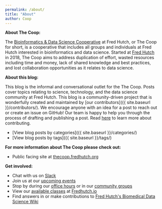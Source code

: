 ```yaml
---
permalink: /about/
title: "About"
author: Coop
---
```

**About The Coop:**

The [Bioinformatics & Data Science Cooperative](https://research.fhcrc.org/coop/en.html) at Fred Hutch, or The Coop for short, is a cooperative that includes all groups and individuals at Fred Hutch interested in bioinformatics and data science. Started at [Fred Hutch](https://www.fredhutch.org/en.html) in 2018, The Coop aims to address duplication of effort, wasted resources including time and money, lack of shared knowledge and best practices, and lost collaboration opportunities as it relates to data science. 
 
**About this blog:**

This blog is the informal and conversational outlet for the The Coop. Posts cover topics relating to science, technology, and the data science community at Fred Hutch. This blog is a community-driven project that is wonderfully created and maintained by [our contributors]({{ site.baseurl }}/contributors/). We encourage anyone with an idea for a post to reach out or create an issue on GitHub! Our team is happy to help you through the process of drafting and publishing a post. Read [here](https://github.com/FredHutch/coop/blob/gh-pages/CONTRIBUTING.md) to learn more about contributing.  

- [View blog posts by categories]({{ site.baseurl }}/categories/)
- [View blog posts by tags]({{ site.baseurl }}/tags/)

**For more information about The Coop please check out:**
- Public facing site at [thecoop.fredhutch.org](https://research.fhcrc.org/coop/en.html)

**Get involved:**
- Chat with us on [Slack](https://fhbig.slack.com/)
- Join us at our [upcoming events](https://research.fhcrc.org/coop/en/community/participate.html) 
- Stop by during our [office hours](https://sciwiki.fredhutch.org/scicomputing/reference_training/#office-hours) or in our [community groups](https://sciwiki.fredhutch.org/scicomputing/reference_training/#community-groups)
- View our [available classes](http://www.fredhutch.io/resources/) at [Fredhutch.io](http://www.fredhutch.io/)
- Find answers in or make contributions to [Fred Hutch's Biomedical Data Science Wiki](https://sciwiki.fredhutch.org/)

